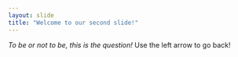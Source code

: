 ```yaml
---
layout: slide
title: "Welcome to our second slide!"
---
```

*To be or not to be, this is the question!*
Use the left arrow to go back!
